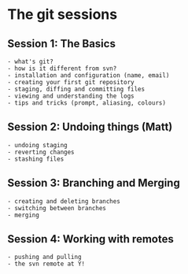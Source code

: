 # The git sessions
## Session 1: The Basics
    - what's git?
    - how is it different from svn?
    - installation and configuration (name, email)
    - creating your first git repository
    - staging, diffing and committing files
    - viewing and understanding the logs
    - tips and tricks (prompt, aliasing, colours)

## Session 2: Undoing things (Matt)
    - undoing staging
    - reverting changes
    - stashing files

## Session 3: Branching and Merging
    - creating and deleting branches
    - switching between branches
    - merging

## Session 4: Working with remotes
    - pushing and pulling
    - the svn remote at Y!
